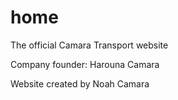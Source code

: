 # home
The official Camara Transport website

Company founder: Harouna Camara

Website created by Noah Camara
